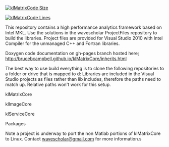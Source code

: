 
[![klMatrixCode Size](https://img.shields.io/github/languages/code-size/brucebcampbell/klMatrixCore)](https://img.shields.io/github/languages/code-size/brucebcampbell/klMatrixCore)

[![klMatrixCode Lines](https://img.shields.io/github/directory-file-count/brucebcampbell/appregr)](https://img.shields.io/github/directory-file-count/brucebcampbell/appregr)

This repository contains a high performance analytics framework based on Intel MKL. Use the solutions in the wavescholar ProjectFiles repository to build the libraries. Project files are provided for Visual Studio 2010 with Intel Compiler for the unmanaged C++ and Fortran libraries. 

Doxygen code documentation on gh-pages branch hosted here;
http://brucebcampbell.github.io/klMatrixCore/inherits.html

The best way to use build everything is to clone the following repositories to a folder or drive that is mapped to d: Libraries are included in the Visual Studio projects as files rather than lib includes,  therefore the paths need to match up.  Relative paths won't work for this setup.  
 
klMatrixCore

klImageCore

klServiceCore

Packages

Note a project is underway to port the non Matlab portions of klMatrixCore to Linux.
Contact wavescholar@gmail.com for more information.s




  

  
